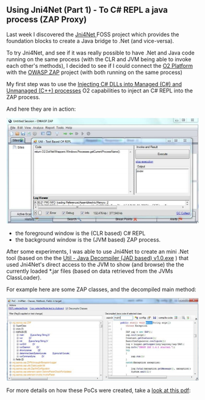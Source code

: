 ##  Using Jni4Net (Part 1) - To C# REPL a java process (ZAP Proxy) 

Last week I discovered the [Jni4Net ](http://jni4net.sourceforge.net/)FOSS project which provides the foundation blocks to create a Java bridge to .Net (and vice-versa).

To try Jni4Net, and see if it was really possible to have .Net and Java code running on the same process (with the CLR and JVM being able to invoke each other's methods), I decided to see if I could connect the [O2 Platform](http://diniscruz.blogspot.co.uk/p/owasp-o2-platform.html) with the [OWASP ZAP](https://www.owasp.org/index.php/OWASP_Zed_Attack_Proxy_Project) project (with both running on the same process)

My first step was to use the [Injecting C# DLLs into Managed (C#) and Unmanaged (C++) processes](http://diniscruz.blogspot.co.uk/2012/06/video-injecting-c-dlls-into-managed-c.html)  O2 capabilities to inject an C# REPL into the ZAP process.

And here they are in action:

[![](images/CropperCapture_5B72_5D.jpg)](http://1.bp.blogspot.com/-TAQm2KKymH8/UKc6fwKzFQI/AAAAAAAACQY/1WPaIRReisQ/s1600/CropperCapture%5B72%5D.jpg)

  * the foreground window is the (CLR based) C# REPL 
  * the background window is the (JVM based) ZAP process.

After some experiments, I was able to use Jni4Net to create an mini .Net tool (based on the the [Util - Java Decompiler (JAD based) v1.0.exe](http://diniscruz.blogspot.com/2012/11/util-java-decompiler-jad-based-v10exe.html) ) that used Jni4Net's direct access to the JVM to show (and browse) the the currently loaded *.jar files (based on data retrieved from the JVMs ClassLoader).

For example here are some ZAP classes, and the decompiled main method:

[![](images/CropperCapture_5B74_5D.jpg)](http://3.bp.blogspot.com/-ap8-RhAYSjM/UKc7s1UudwI/AAAAAAAACQg/7SqVYN1429I/s1600/CropperCapture%5B74%5D.jpg)

For more details on how these PoCs were created, take a [look at this pdf](https://dl.dropbox.com/u/81532342/O2%20Raw%20Docs/Pdfs/Using%20Jni4Net%20%28Part%201%29%20-%20To%20C%23%20REPL%20a%20java%20process%20%28ZAP%20Proxy%29.pdf):